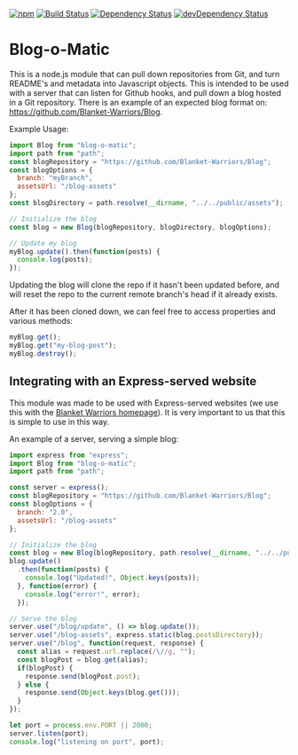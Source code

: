 [![npm](https://img.shields.io/npm/v/blog-o-matic.svg?maxAge=2592000)](https://www.npmjs.com/package/blog-o-matic)
[![Build Status](https://travis-ci.org/Blanket-Warriors/Blog-O-Matic.svg?branch=master)](https://travis-ci.org/Blanket-Warriors/Blog-O-Matic)
[![Dependency Status](https://david-dm.org/Blanket-Warriors/blog-o-matic.svg?style=flat)](https://david-dm.org/Blanket-Warriors/blog-o-matic)
[![devDependency Status](https://david-dm.org/Blanket-Warriors/blog-o-matic/dev-status.svg)](https://david-dm.org/Blanket-Warriors/blog-o-matic#info=devDependencies)

Blog-o-Matic
============
This is a node.js module that can pull down repositories from Git, and turn README's and metadata into Javascript objects.  This is intended to be used with a server that can listen for Github hooks, and pull down a blog hosted in a Git repository. There is an example of an expected blog format on: https://github.com/Blanket-Warriors/Blog.

Example Usage:
```js
import Blog from "blog-o-matic";
import path from "path";
const blogRepository = "https://github.com/Blanket-Warriors/Blog";
const blogOptions = {
  branch: "myBranch",
  assetsUrl: "/blog-assets"
};
const blogDirectory = path.resolve(__dirname, "../../public/assets");

// Initialize the blog
const blog = new Blog(blogRepository, blogDirectory, blogOptions);

// Update my blog
myBlog.update().then(function(posts) {
  console.log(posts);
});
```

Updating the blog will clone the repo if it hasn't been updated before, and will reset the repo to the current remote branch's head if it already exists.

After it has been cloned down, we can feel free to access properties and various methods:
```js
myBlog.get();
myBlog.get("my-blog-post");
myBlog.destroy();
```

Integrating with an Express-served website
------------------------------------------
This module was made to be used with Express-served websites (we use this with the [Blanket Warriors homepage](http://www.blanketwarriors.com/blog)). It is very important to us that this is simple to use in this way.

An example of a server, serving a simple blog:
```js
import express from "express";
import Blog from "blog-o-matic";
import path from "path";

const server = express();
const blogRepository = "https://github.com/Blanket-Warriors/Blog";
const blogOptions = {
  branch: "2.0",
  assetsUrl: "/blog-assets"
};

// Initialize the blog
const blog = new Blog(blogRepository, path.resolve(__dirname, "../../public/assets"), blogOptions);
blog.update()
  .then(function(posts) {
    console.log("Updated!", Object.keys(posts));
  }, function(error) {
    console.log("error!", error);
  });

// Serve the blog
server.use("/blog/update", () => blog.update());
server.use("/blog-assets", express.static(blog.postsDirectory));
server.use("/blog", function(request, response) {
  const alias = request.url.replace(/\//g, "");
  const blogPost = blog.get(alias);
  if(blogPost) {
    response.send(blogPost.post);
  } else {
    response.send(Object.keys(blog.get()));
  }
});

let port = process.env.PORT || 2000;
server.listen(port);
console.log("listening on port", port);

```
